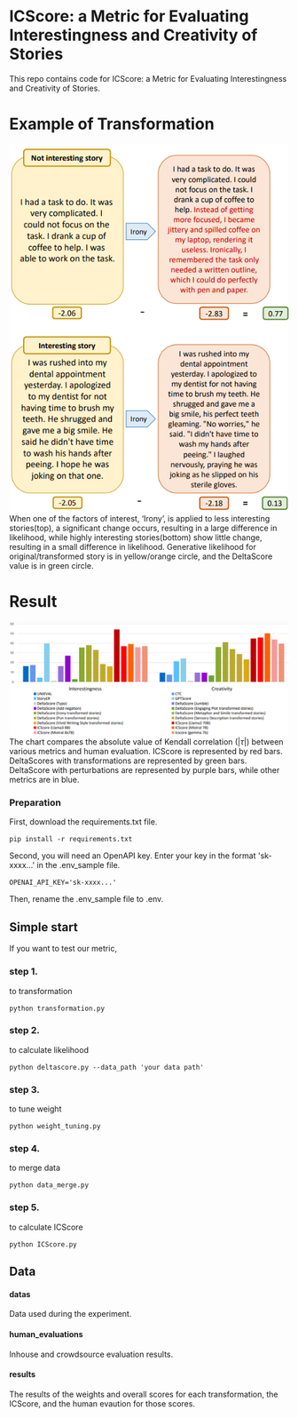 # ICScore: a Metric for Evaluating Interestingness and Creativity of Stories

This repo contains code for ICScore: a Metric for Evaluating Interestingness and Creativity of Stories.
# Example of Transformation
![transformation_img](./asset/transformation.png)
When one of the factors of interest, ‘Irony’, is applied to less interesting stories(top), a significant change occurs, resulting in a large difference in likelihood, while highly interesting stories(bottom) show little change, resulting in a small difference in likelihood. Generative likelihood for original/transformed story is in yellow/orange circle, and the DeltaScore value is in green circle.

# Result
![result_img](./asset/result.png)
The chart compares the absolute value of Kendall correlation (|$\tau$|) between various metrics and human evaluation. ICScore is represented by red bars. DeltaScores with transformations are represented by green bars. DeltaScore with perturbations are represented by purple bars, while other metrics are in blue.

### Preparation
First, download the requirements.txt file.
```
pip install -r requirements.txt
```
Second, you will need an OpenAPI key. Enter your key in the format 'sk-xxxx...' in the .env_sample file.
```
OPENAI_API_KEY='sk-xxxx...'
```
Then, rename the .env_sample file to .env.

## Simple start

If you want to test our metric,

### step 1.
to transformation
```
python transformation.py
```
### step 2.
to calculate likelihood
```
python deltascore.py --data_path 'your data path'
```
### step 3.
to tune weight
```
python weight_tuning.py
```
### step 4.
to merge data
```
python data_merge.py
```
### step 5.
to calculate ICScore
```
python ICScore.py
``` 

## Data

#### datas
Data used during the experiment.

#### human_evaluations
Inhouse and crowdsource evaluation results.

#### results
The results of the weights and overall scores for each transformation, the ICScore, and the human evaution for those scores.